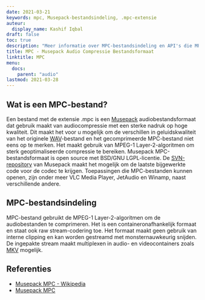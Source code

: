 ```yaml
---
date: 2021-03-21
keywords: mpc, Musepack-bestandsindeling, .mpc-extensie
auteur:
  display_name: Kashif Iqbal
draft: false
toc: true
description: "Meer informatie over MPC-bestandsindeling en API's die MPC-bestanden kunnen maken en openen."
title: MPC - Musepack Audio Compressie Bestandsformaat
linktitle: MPC
menu:
  docs:
    parent: "audio"
lastmod: 2021-03-28
---
```


## Wat is een MPC-bestand?

Een bestand met de extensie .mpc is een [Musepack](https://musepack.net/) audiobestandsformaat dat gebruik maakt van audiocompressie met een sterke nadruk op hoge kwaliteit. Dit maakt het voor u mogelijk om de verschillen in geluidskwaliteit van het originele [WAV](/nl/audio/wav/)-bestand en het gecomprimeerde MPC-bestand niet eens op te merken. Het maakt gebruik van MPEG-1 Layer-2-algoritmen om sterk geoptimaliseerde compressie te bereiken. Musepack MPC-bestandsformaat is open source met BSD/GNU LGPL-licentie. De [SVN-repository](http://svn.musepack.net/) van Musepack maakt het mogelijk om de laatste bijgewerkte code voor de codec te krijgen. Toepassingen die MPC-bestanden kunnen openen, zijn onder meer VLC Media Player, JetAudio en Winamp, naast verschillende andere.

## MPC-bestandsindeling

MPC-bestand gebruikt de MPEG-1 Layer-2-algoritmen om de audiobestanden te comprimeren. Het is een containeronafhankelijk formaat en staat ook raw stream-codering toe. Het formaat maakt geen gebruik van interne clipping en kan worden gestreamd met monsternauwkeurig snijden. De ingepakte stream maakt multiplexen in audio- en videocontainers zoals [MKV](/nl/video/mkv/) mogelijk.

## Referenties

* [Musepack MPC - Wikipedia](https://en.wikipedia.org/wiki/Musepack)
* [Musepack MPC](https://musepack.net/)

